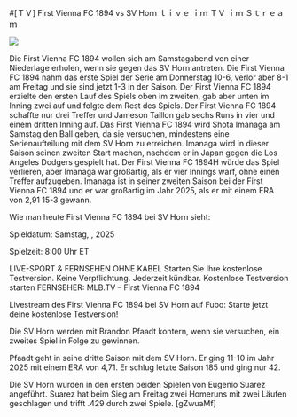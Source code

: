 #[ＴＶ] First Vienna FC 1894 vs SV Horn ｌｉｖｅ ｉｍ ＴＶ ｉｍ Ｓｔｒｅａｍ  
  
  
[![](https://i.imgur.com/qSNzIqt.png)](https://movie.rssnews.media/OpaKqFii.php)  
  
Die First Vienna FC 1894 wollen sich am Samstagabend von einer Niederlage erholen, wenn sie gegen das SV Horn antreten. Die First Vienna FC 1894 nahm das erste Spiel der Serie am Donnerstag 10-6, verlor aber 8-1 am Freitag und sie sind jetzt 1-3 in der Saison. Der First Vienna FC 1894 erzielte den ersten Lauf des Spiels oben im zweiten, gab aber unten im Inning zwei auf und folgte dem Rest des Spiels. Der First Vienna FC 1894 schaffte nur drei Treffer und Jameson Taillon gab sechs Runs in vier und einem dritten Inning auf. Das First Vienna FC 1894 wird Shota Imanaga am Samstag den Ball geben, da sie versuchen, mindestens eine Serienaufteilung mit dem SV Horn zu erreichen. Imanaga wird in dieser Saison seinen zweiten Start machen, nachdem er in Japan gegen die Los Angeles Dodgers gespielt hat. Der First Vienna FC 1894H würde das Spiel verlieren, aber Imanaga war großartig, als er vier Innings warf, ohne einen Treffer aufzugeben. Imanaga ist in seiner zweiten Saison bei der First Vienna FC 1894 und er war großartig im Jahr 2025, als er mit einem ERA von 2,91 15-3 gewann.

Wie man heute First Vienna FC 1894 bei SV Horn sieht:

Spieldatum: Samstag, , 2025

Spielzeit: 8:00 Uhr ET

LIVE-SPORT & FERNSEHEN OHNE KABEL
Starten Sie Ihre kostenlose Testversion. Keine Verpflichtung. Jederzeit kündbar.
Kostenlose Testversion starten
FERNSEHER: MLB.TV – First Vienna FC 1894

Livestream des First Vienna FC 1894 bei SV Horn auf Fubo: Starte jetzt deine kostenlose Testversion!

Die SV Horn werden mit Brandon Pfaadt kontern, wenn sie versuchen, ein zweites Spiel in Folge zu gewinnen.

Pfaadt geht in seine dritte Saison mit dem SV Horn. Er ging 11-10 im Jahr 2025 mit einem ERA von 4,71. Er schlug letzte Saison 185 und ging nur 42.

Die SV Horn wurden in den ersten beiden Spielen von Eugenio Suarez angeführt. Suarez hat beim Sieg am Freitag zwei Homeruns mit zwei Läufen geschlagen und trifft .429 durch zwei Spiele. [gZwuaMf]